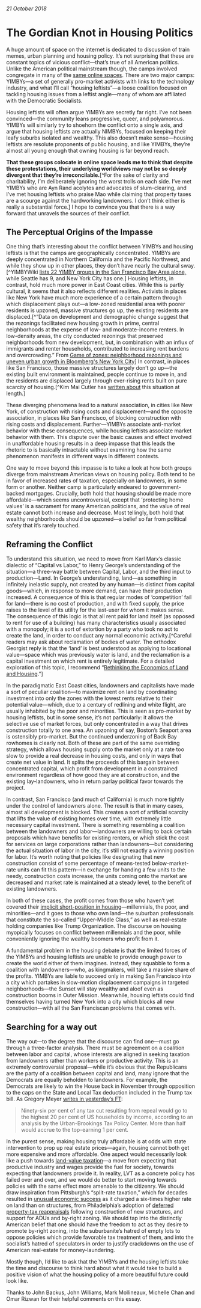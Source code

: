 ###### 21 October 2018
# The Gordian Knot in Housing Politics

A huge amount of space on the internet is dedicated to discussion of train memes, urban planning and housing policy. It’s not surprising that these are constant topics of vicious conflict—that’s true of all American politics. Unlike the American political mainstream though, the camps involved congregate in many of the [same online spaces](https://www.nytimes.com/2018/08/10/style/numtot-urbanism-memes.html). There are two major camps: YIMBYs—a set of generally pro-market activists with links to the technology industry, and what I’ll call “housing leftists”—a loose coalition focused on tackling housing issues from a leftist angle—many of whom are affiliated with the Democratic Socialists.

Housing leftists will often argue YIMBYs are secretly far right. I’ve not been convinced—the community leans progressive, queer, and polyamorous. YIMBYs will similarly try to shoehorn the conflict onto a single axis, and argue that housing leftists are actually NIMBYs, focused on keeping their leafy suburbs isolated and wealthy. This also doesn’t make sense—housing leftists are resolute proponents of public housing, and like YIMBYs, they’re almost all young enough that owning housing is far beyond reach. 

**That these groups colocate in online space leads me to think that despite these protestations, their underlying worldviews may not be so deeply divergent that they’re irreconcilable.**[^For the sake of clarity and charitability, I’m deliberately ignoring the worst trolls on each side. I’ve met YIMBYs who are Ayn Rand acolytes and advocates of slum-clearing, and I’ve met housing leftists who praise Mao while claiming that property taxes are a scourge against the hardworking landowners. I don’t think either is really a substantial force.] I hope to convince you that there is a way forward that unravels the sources of their conflict.

## The Perceptual Origins of the Impasse

One thing that’s interesting about the conflict between YIMBYs and housing leftists is that the camps are geographically concentrated. YIMBYs are deeply concentrated in Northern California and the Pacific Northwest, and while they show up in other places, they don’t have nearly the cultural sway.[^YIMBYWiki [lists 22 YIMBY groups in the San Francisco Bay Area alone,](http://www.yimby.wiki/wiki/YIMBY_organizations_directory) while Seattle has 9, and New York City has one.] Housing leftists, in contrast, hold much more power in East Coast cities. While this is partly cultural, it seems that it also reflects different realities. Activists in places like New York have much more experience of a certain pattern through which displacement plays out—a low-zoned residential area with poorer residents is upzoned, massive structures go up, the existing residents are displaced.[^“Data on development and demographic change suggest that the rezonings facilitated new housing growth in prime, central neighborhoods at the expense of low- and moderate-income renters. In low-density areas, the city conducted rezonings that preserved neighborhoods from new development, but, in combination with an influx of immigrants and renter households, contributed to increasing rent burdens and overcrowding.” From [Game of zones: neighborhood rezonings and uneven urban growth in Bloomberg's New York City](https://dspace.mit.edu/handle/1721.1/98935)] In contrast, in places like San Francisco, those massive structures largely don’t go up—the existing built environment is maintained, people continue to move in, and the residents are displaced largely through ever-rising rents built on pure scarcity of housing.[^Kim Mai Cutler has [written about](https://techcrunch.com/2014/04/14/sf-housing/) this situation at length.]

These diverging phenomena lead to a natural association, in cities like New York, of construction with rising costs and displacement—and the opposite association, in places like San Francisco, of blocking construction with rising costs and displacement. Further—YIMBYs associate anti-market behavior with these consequences, while housing leftists associate market behavior with them. This dispute over the basic causes and effect involved in unaffordable housing results in a deep impasse that this leads the rhetoric to is basically intractable without examining how the same phenomenon manifests in different ways in different contexts.

One way to move beyond this impasse is to take a look at how both groups diverge from mainstream American views on housing policy. Both tend to be in favor of increased rates of taxation, especially on landowners, in some form or another. Neither camp is particularly endeared to government-backed mortgages. Crucially, both hold that housing should be made more affordable—which seems uncontroversial, except that ‘protecting home values’ is a sacrament for many American politicians, and the value of real estate cannot both increase and decrease. Most tellingly, both hold that wealthy neighborhoods should be upzoned—a belief so far from political safety that it’s rarely touched.

## Reframing the Conflict

To understand this situation, we need to move from Karl Marx’s classic dialectic of “Capital vs Labor,” to Henry George’s understanding of the situation—a three-way battle between Capital, Labor, and the third input to production—Land. In George’s understanding, land—as something in infinitely inelastic supply, not created by any human—is distinct from capital goods—which, in response to more demand, can have their production increased. A consequence of this is that regular modes of ‘competition’ fail for land—there is no cost of production, and with fixed supply, the price raises to the level of its utility for the last-user for whom it makes sense. The consequence of this logic is that all rent paid for land itself (as opposed to rent for use of a building) has many characteristics usually associated with a monopoly; it is a sort of extortion by a party who took no act to create the land, in order to conduct any normal economic activity.[^Careful readers may ask about reclamation of bodies of water. The orthodox Georgist reply is that the ‘land’ is best understood as applying to locational value—space which was previously water is land, and the reclamation is a capital investment on which rent is entirely legitimate. For a detailed exploration of this topic, I recommend “[Rethinking the Economics of Land and Housing](https://www.amazon.com/Rethinking-Economics-Land-Housing-Ryan-Collins/dp/1786991187).”]

In the paradigmatic East Coast cities, landowners and capitalists have made a sort of peculiar coalition—to maximize rent on land by coordinating investment into only the zones with the lowest rents relative to their potential value—which, due to a century of redlining and white flight, are usually inhabited by the poor and minorities. This is seen as pro-market by housing leftists, but in some sense, it’s not particularly: it allows the selective use of market forces, but only concentrated in a way that drives construction totally to one area. An upzoning of say, Boston’s Seaport area is ostensibly pro-market. But the continued underzoning of Back Bay rowhomes is clearly not. Both of these are part of the same overriding strategy, which allows housing supply onto the market only at a rate too slow to provide a real decrease in housing costs, and only in ways that create net value in land. It splits the proceeds of this bargain between concentrated capital, which profit from development in a constrained environment regardless of how good they are at construction, and the existing lay-landowners, who in return parlay political favor towards the project.

In contrast, San Francisco (and much of California) is much more tightly under the control of landowners alone. The result is that in many cases, almost all development is blocked. This creates a sort of artificial scarcity that lifts the value of existing homes over time, with extremely little necessary capital investment. There is something resembling a coalition between the landowners and labor—landowners are willing to back certain proposals which have benefits for existing renters, or which stick the cost for services on large corporations rather than landowners—but considering the actual situation of labor in the city, it’s still not exactly a winning position for labor. It’s worth noting that policies like designating that new construction consist of some percentage of means-tested below-market-rate units can fit this pattern—in exchange for handing a few units to the needy, construction costs increase, the units coming onto the market are decreased and market rate is maintained at a steady level, to the benefit of existing landowners.

In both of these cases, the profit comes from those who haven’t yet covered their [implicit short-position in housing](https://thezikomoletter.wordpress.com/2012/12/10/you-are-naturally-short-housing/)—millennials, the poor, and minorities—and it goes to those who own land—the suburban professionals that constitute the so-called “Upper-Middle Class,” as well as real-estate holding companies like Trump Organization. The discourse on housing myopically focuses on conflict between millennials and the poor, while conveniently ignoring the wealthy boomers who profit from it.

A fundamental problem in the housing debate is that the limited forces of the YIMBYs and housing leftists are unable to provide enough power to create the world either of them imagines. Instead, they squabble to form a coalition with landowners—who, as kingmakers, will take a massive share of the profits. YIMBYs are liable to succeed only in making San Francisco into a city which partakes in slow-motion displacement campaigns in targeted neighborhoods—the Sunset will stay wealthy and aloof even as construction booms in Outer Mission. Meanwhile, housing leftists could find themselves having turned New York into a city which blocks all new construction—with all the San Franciscan problems that comes with. 

## Searching for a way out

The way out—to the degree that the discourse can find one—must go through a three-factor analysis. There must be agreement on a coalition between labor and capital, whose interests are aligned in seeking taxation from landowners rather than workers or productive activity. This is an extremely controversial proposal—while it’s obvious that the Republicans are the party of a coalition between capital and land, many ignore that the Democrats are equally beholden to landowners. For example, the Democrats are likely to win the House back in November through opposition to the caps on the State and Local Tax deduction included in the Trump tax bill. As Gregory Meyer [writes in yesterday’s FT](https://www.ft.com/content/76a753ca-cda7-11e8-b276-b9069bde0956):
> Ninety-six per cent of any tax cut resulting from repeal would go to the highest 20 per cent of US households by income, according to an analysis by the Urban-Brookings Tax Policy Center. More than half would accrue to the top-earning 1 per cent.

In the purest sense, making housing truly affordable is at odds with state intervention to prop up real estate prices—again, housing cannot both get more expensive and more affordable. One aspect would necessarily look like a push towards [land-value taxation](https://www.vox.com/2016/5/2/11533936/the-weeds-land-value-tax-explained)—a move from expecting that productive industry and wages provide the fuel for society, towards expecting that landowners provide it. In reality, LVT as a concrete policy has failed over and over, and we would do better to start moving towards policies with the same effect more amenable to the citizenry. We should draw inspiration from Pittsburgh’s “split-rate taxation,” which for decades resulted in [unusual economic success](https://s3.amazonaws.com/academia.edu.documents/41426285/CohenCoughlin.pdf?AWSAccessKeyId=AKIAIWOWYYGZ2Y53UL3A&Expires=1540166036&Signature=GX6eArukIn33eUUfk62VXG4ujjA%3D&response-content-disposition=inline%3B%20filename%3DAn_introduction_to_two-rate_taxation_of.pdf) as it charged a six-times higher rate on land than on structures, from Philadelphia’s adoption of [deferred property-tax reappraisals](https://www.phillymag.com/property/2017/04/10/tax-abatement-huge-shot-in-arm-for-city-study-finds/) following construction of new structures, and support for ADUs and by-right zoning. We should tap into the distinctly American belief that one should have the freedom to act as they desire to promote by-right zoning, into the suburbanite’s hatred of empty lots to oppose policies which provide favorable tax treatment of them, and into the socialist’s hatred of speculators in order to justify crackdowns on the use of American real-estate for money-laundering. 

Mostly though, I’d like to ask that the YIMBYs and the housing leftists take the time and discourse to think hard about what it would take to build a positive vision of what the housing policy of a more beautiful future could look like.

Thanks to John Backus, John Williams, Mark Mollineaux, Michelle Chan and Omar Rizwan for their helpful comments on this essay.